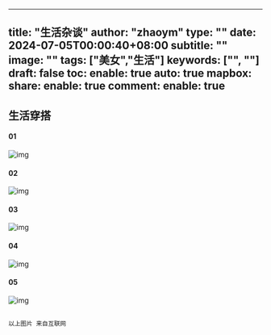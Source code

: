 
---
title: "生活杂谈"
author: "zhaoym"
type: ""
date: 2024-07-05T00:00:40+08:00
subtitle: ""
image: ""
tags: ["美女","生活"]
keywords: ["", ""]
draft: false
toc:
enable: true
auto: true
mapbox:
share:
enable: true
comment:
enable: true
---


## 生活穿搭





#### 01

![img](/imgs/bl13/mm1.jpeg)

#### 02

![img](/imgs/bl13/mm2.jpeg)

#### 03

![img](/imgs/bl13/mm3.jpeg)

#### 04

![img](/imgs/bl13/mm4.jpeg)


#### 05

![img](/imgs/bl13/mm5.jpeg)

```text

以上图片 来自互联网

```



